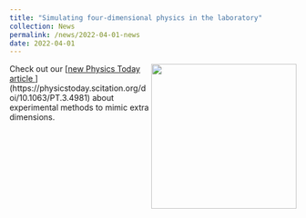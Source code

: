 ```yaml
---
title: "Simulating four-dimensional physics in the laboratory"
collection: News
permalink: /news/2022-04-01-news
date: 2022-04-01
---
```

<img src="{{ '/images/4dsketch.jpg'}}" width='255' align='right' />
Check out our [<u>new Physics Today article </u>](https://physicstoday.scitation.org/doi/10.1063/PT.3.4981) about experimental methods to mimic extra dimensions.  
